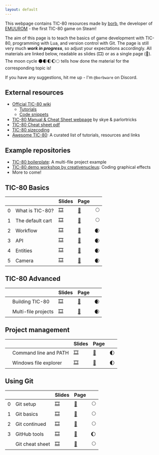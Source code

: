 ```yaml
---
layout: default
---
```


This webpage contains TIC-80 resources made by [borb](https://borbware.itch.io/), the developer of [EMUUROM](https://store.steampowered.com/app/1634360/EMUUROM/) - the first TIC-80 game on Steam!

The aim of this page is to teach the basics of game development with TIC-80, programming with Lua, and version control with Git. The page is still very much ***work in progress***, so adjust your expectations accordingly. All materials are linked below, readable as slides (🎞) or as a single page (📖). The moon cycle 🌑🌒🌓🌔🌕 tells how done the material for the corresponding topic is!

If you have any suggestions, hit me up - I'm `@borbware` on Discord.

## External resources

* [Official TIC-80 wiki](https://github.com/nesbox/TIC-80/wiki)
  * [Tutorials](https://github.com/nesbox/TIC-80/wiki/tutorials)
  * [Code snippets](https://github.com/nesbox/TIC-80/wiki/code-examples-and-snippets)
* [TIC-80 Manual & Cheat Sheet webpage](https://skyelynwaddell.github.io/tic80-manual-cheatsheet/) by skye & parlortricks
* [TIC-80 Cheat sheet pdf](https://zenithsal.com/assets/documents/tic-80_cheatsheet.pdf)
* [TIC-80 sizecoding](http://www.sizecoding.org/wiki/TIC-80)
* [Awesome TIC-80](https://github.com/stefandevai/awesome-tic-80): A curated list of tutorials, resources and links



## Example repositories

* [TIC-80 boilerplate](https://github.com/borbware/tic80-boilerplate): A multi-file project example
* [TIC-80 demo workshop by creativenucleus](https://github.com/creativenucleus/tic-80-demo-workshop/tree/main): Coding graphical effects
* More to come!


## TIC-80 Basics

|   |                  | Slides                                         | Page                               |    |
|---|------------------|------------------------------------------------|------------------------------------|---:|
| 0 | What is TIC-80?  | [🎞](tic80-basics/0-what-is-tic80-slides.html) | [📖](tic80-basics/0-what-is-tic80) | 🌕 |
| 1 | The default cart | [🎞](tic80-basics/1-default-cart-slides.html)  | [📖](tic80-basics/1-default-cart)  | 🌕 |
| 2 | Workflow         | [🎞](tic80-basics/2-workflow-slides.html)      | [📖](tic80-basics/2-workflow)      | 🌒 |
| 3 | API              | [🎞](tic80-basics/3-API-slides.html)           | [📖](tic80-basics/3-API)           | 🌒 |
| 4 | Entities         | [🎞](tic80-basics/4-entities-slides.html)      | [📖](tic80-basics/4-entities)      | 🌒 |
| 5 | Camera           | [🎞](tic80-basics/5-camera-slides.html)        | [📖](tic80-basics/5-camera)        | 🌒 |

## TIC-80 Advanced

|  |                     | Slides                                               | Page                                     |    |
|--|---------------------|------------------------------------------------------|------------------------------------------|---:|
|  | Building TIC-80     | [🎞](tic80-advanced/building-tic80-slides.html)      | [📖](tic80-advanced/building-tic80)      | 🌒 |
|  | Multi-file projects | [🎞](tic80-advanced/multi-file-projects-slides.html) | [📖](tic80-advanced/multi-file-projects) | 🌒 |

## Project management

|  |                       | Slides                                                     | Page                                           |    |
|--|-----------------------|------------------------------------------------------------|------------------------------------------------|---:|
|  | Command line and PATH | [🎞](project-management/command-line-and-path-slides.html) | [📖](project-management/command-line-and-path) | 🌓 |
|  | Windows file explorer | [🎞](project-management/windows-file-explorer-slides.html) | [📖](project-management/windows-file-explorer) | 🌓 |

## Using Git

|   |                 | Slides                                | Page                      |    |
|---|-----------------|---------------------------------------|---------------------------|---:|
| 0 | Git setup       | [🎞](git/0-git-setup-slides.html)     | [📖](git/0-git-setup)     | 🌕 |
| 1 | Git basics      | [🎞](git/1-git-basics-slides.html)    | [📖](git/1-git-basics)    | 🌕 |
| 2 | Git continued   | [🎞](git/2-git-continued-slides.html) | [📖](git/2-git-continued) | 🌕 |
| 3 | GitHub tools    | [🎞](git/3-github-tools-slides.html)  | [📖](git/3-github-tools)  | 🌔 |
|   | Git cheat sheet | [🎞](git/git-cheat-sheet-slides.html) | [📖](git/git-cheat-sheet) | 🌕 |